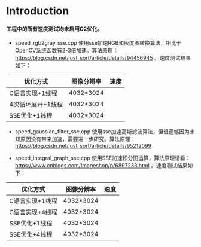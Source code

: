 # Introduction
#### 工程中的所有速度测试均未启用O2优化。

- speed_rgb2gray_sse.cpp 使用sse加速RGB和灰度图转换算法，相比于OpenCV系统函数有2-3倍加速。算法原理：https://blog.csdn.net/just_sort/article/details/94456945 。速度测试结果如下：

|优化方式|图像分辨率|速度|
|---------|----------|----|
|C语言实现+1线程|4032*3024||
|4次循环展开+1线程|4032*3024||
|SSE优化+1线程|4032*3024||

- speed_gaussian_filter_sse.cpp 使用sse加速高斯滤波算法，但很遗憾因为未知原因没有带来加速，需要进一步研究。算法原理：https://blog.csdn.net/just_sort/article/details/95212099

- speed_integral_graph_sse.cpp 使用SSE加速积分图运算，算法原理请看：https://www.cnblogs.com/Imageshop/p/6897233.html 。速度测试结果如下：

|优化方式|图像分辨率 |速度|
|---------|----------|-------|
|C语言实现+1线程|4032*3024||
|C语言实现+4线程|4032*3024||
|SSE优化+1线程|4032*3024||
|SSE优化+4线程|4032*3024||
